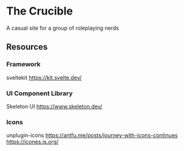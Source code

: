 # The Crucible

A casual site for a group of roleplaying nerds

## Resources

### Framework

sveltekit
https://kit.svelte.dev/

### UI Component Library

Skeleton UI
https://www.skeleton.dev/

### Icons

unplugin-icons
https://antfu.me/posts/journey-with-icons-continues
https://icones.js.org/
